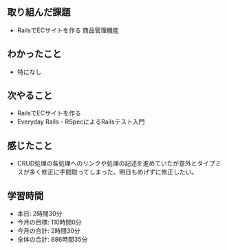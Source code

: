 
## 取り組んだ課題
- RailsでECサイトを作る 商品管理機能
## わかったこと
- 特になし
## 次やること
- RailsでECサイトを作る
- Everyday Rails - RSpecによるRailsテスト入門
## 感じたこと
- CRUD処理の各処理へのリンクや処理の記述を進めていたが意外とタイプミスが多く修正に手間取ってしまった。明日もめげずに修正したい。
## 学習時間
- 本日: 2時間30分
- 今月の目標: 110時間0分
- 今月の合計: 2時間30分
- 全体の合計: 886時間35分
